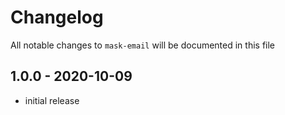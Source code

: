 # Changelog

All notable changes to `mask-email` will be documented in this file

## 1.0.0 - 2020-10-09

- initial release
